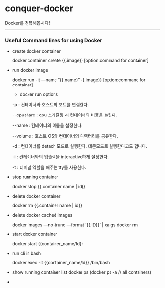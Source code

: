 # conquer-docker
Docker를 정복해봅시다!

---

### Useful Command lines for using Docker

* create docker container

  docker container create {{.image}} [option:command for container]

* run docker image

  docker run -it —name “{{.name}” {{.image}} [option:command for container]

  * docker run options

  -p : 컨테이너와 호스트의 포트를 연결한다.

  --cpushare : cpu 스케쥴링 시 컨테이너의 비중을 늘린다.

  --name : 컨테이너의 이름을 설정한다.

  --volume : 호스트 OS와 컨테이너의 디렉터리를 공유한다.

  -d : 컨테이너를 detach 모드로 실행한다. 데몬모드로 실행한다고도 합니다.

  -i : 컨테이너와의 입출력을 interactive하게 설정한다.

  -t : 터미널 역할을 해주는 tty를 사용한다.

* stop running container

  docker stop {{.container name | id}}

* delete docker container

  docker rm {{.container name | id}}

* delete docker cached images

  docker images —no-trunc —format ’{{.ID}}’ | xargs docker rmi

* start docker container

  docker start {{container_name/Id}}

* run cli in bash

  docker exec -it {{container_name/Id}} /bin/bash

* show running container list
  docker ps
  (docker ps -a // all containers)

* 
